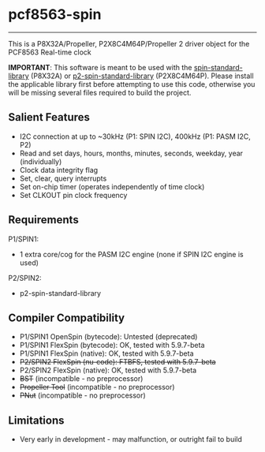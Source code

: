 # pcf8563-spin 
--------------

This is a P8X32A/Propeller, P2X8C4M64P/Propeller 2 driver object for the PCF8563 Real-time clock

**IMPORTANT**: This software is meant to be used with the [spin-standard-library](https://github.com/avsa242/spin-standard-library) (P8X32A) or [p2-spin-standard-library](https://github.com/avsa242/p2-spin-standard-library) (P2X8C4M64P). Please install the applicable library first before attempting to use this code, otherwise you will be missing several files required to build the project.

## Salient Features

* I2C connection at up to ~30kHz (P1: SPIN I2C), 400kHz (P1: PASM I2C, P2)
* Read and set days, hours, months, minutes, seconds, weekday, year (individually)
* Clock data integrity flag
* Set, clear, query interrupts
* Set on-chip timer (operates independently of time clock)
* Set CLKOUT pin clock frequency

## Requirements

P1/SPIN1:
* 1 extra core/cog for the PASM I2C engine (none if SPIN I2C engine is used)

P2/SPIN2:
* p2-spin-standard-library

## Compiler Compatibility

* P1/SPIN1 OpenSpin (bytecode): Untested (deprecated)
* P1/SPIN1 FlexSpin (bytecode): OK, tested with 5.9.7-beta
* P1/SPIN1 FlexSpin (native): OK, tested with 5.9.7-beta
* ~~P2/SPIN2 FlexSpin (nu-code): FTBFS, tested with 5.9.7-beta~~
* P2/SPIN2 FlexSpin (native): OK, tested with 5.9.7-beta
* ~~BST~~ (incompatible - no preprocessor)
* ~~Propeller Tool~~ (incompatible - no preprocessor)
* ~~PNut~~ (incompatible - no preprocessor)

## Limitations

* Very early in development - may malfunction, or outright fail to build

